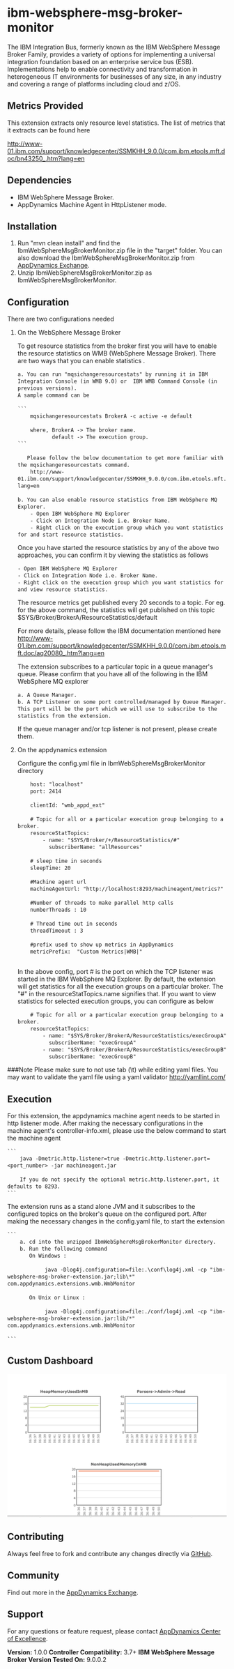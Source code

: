 ibm-websphere-msg-broker-monitor
================================
The IBM Integration Bus, formerly known as the IBM WebSphere Message Broker Family, provides a variety of options for implementing a 
universal integration foundation based on an enterprise service bus (ESB). Implementations help to enable connectivity and transformation 
in heterogeneous IT environments for businesses of any size, in any industry and covering a range of platforms including cloud and z/OS.


## Metrics Provided ##

This extension extracts only resource level statistics. The list of metrics that it extracts can be found here

http://www-01.ibm.com/support/knowledgecenter/SSMKHH_9.0.0/com.ibm.etools.mft.doc/bn43250_.htm?lang=en

## Dependencies ##

- IBM WebSphere Message Broker.
- AppDynamics Machine Agent in HttpListener mode.  


## Installation ##

1. Run "mvn clean install" and find the IbmWebSphereMsgBrokerMonitor.zip file in the "target" folder. You can also download the IbmWebSphereMsgBrokerMonitor.zip from [AppDynamics Exchange][].
2. Unzip IbmWebSphereMsgBrokerMonitor.zip as IbmWebSphereMsgBrokerMonitor.

## Configuration ##

There are two configurations needed 

 1. On the WebSphere Message Broker
     
    To get resource statistics from the broker first you will have to enable the resource statistics on WMB (WebSphere Message Broker). There are two ways that you can enable statistics . 

        a. You can run "mqsichangeresourcestats" by running it in IBM Integration Console (in WMB 9.0) or  IBM WMB Command Console (in previous versions). 
        A sample command can be 
        
        ```      
            mqsichangeresourcestats BrokerA -c active -e default 
                
            where, BrokerA -> The broker name.
                   default -> The execution group.
        ```
                       
           Please follow the below documentation to get more familiar with the mqsichangeresourcestats command. 
            http://www-01.ibm.com/support/knowledgecenter/SSMKHH_9.0.0/com.ibm.etools.mft.doc/bj43320_.htm?lang=en
    
        b. You can also enable resource statistics from IBM WebSphere MQ Explorer. 
            - Open IBM WebSphere MQ Explorer
            - Click on Integration Node i.e. Broker Name.
            - Right click on the execution group which you want statistics for and start resource statistics. 
      
    Once you have started the resource statistics by any of the above two approaches, you can confirm it by viewing the statistics as follows 
     
        - Open IBM WebSphere MQ Explorer
        - Click on Integration Node i.e. Broker Name.
        - Right click on the execution group which you want statistics for and view resource statistics.   
      
    The resource metrics get published every 20 seconds to a topic. For eg. for the above command, the statistics will get published on this topic $SYS/Broker/BrokerA/ResourceStatistics/default
          
    For more details, please follow the IBM documentation mentioned here  http://www-01.ibm.com/support/knowledgecenter/SSMKHH_9.0.0/com.ibm.etools.mft.doc/aq20080_.htm?lang=en
    
    The extension subscribes to a particular topic in a queue manager's queue. Please confirm that you have all of the following in the IBM WebSphere MQ explorer
        
        a. A Queue Manager. 
        b. A TCP Listener on some port controlled/managed by Queue Manager. This port will be the port which we will use to subscribe to the statistics from the extension.
    
    If the queue manager and/or tcp listener is not present, please create them.
      
 2. On the appdynamics extension
 
    Configure the config.yml file in IbmWebSphereMsgBrokerMonitor directory
 
    ```
        ﻿host: "localhost"
        port: 2414
        
        clientId: "wmb_appd_ext"
        
        # Topic for all or a particular execution group belonging to a broker.
        resourceStatTopics:
            - name: "$SYS/Broker/+/ResourceStatistics/#"
              subscriberName: "allResources"
        
        # sleep time in seconds
        sleepTime: 20
        
        #Machine agent url
        machineAgentUrl: "http://localhost:8293/machineagent/metrics?"
        
        #Number of threads to make parallel http calls
        numberThreads : 10
        
        # Thread time out in seconds
        threadTimeout : 3
        
        #prefix used to show up metrics in AppDynamics
        metricPrefix:  "Custom Metrics|WMB|"
        
    ```
    
    In the above config, port # is the port on which the TCP listener was started in the IBM WebSphere MQ Explorer. 
    By default, the extension will get statistics for all the execution groups on a particular broker. The "#" in the resourceStatTopics.name
    signifies that. If you want to view statistics for selected execution groups, you can configure as below
     
    ```
        # Topic for all or a particular execution group belonging to a broker.
        resourceStatTopics:
            - name: "$SYS/Broker/BrokerA/ResourceStatistics/execGroupA"
              subscriberName: "execGroupA"
            - name: "$SYS/Broker/BrokerA/ResourceStatistics/execGroupB"
              subscriberName: "execGroupB"
    ```
       
###Note
Please make sure to not use tab (\t) while editing yaml files. You may want to validate the yaml file using a yaml validator http://yamllint.com/


## Execution ##

For this extension, the appdynamics machine agent needs to be started in http listener mode. After making the necessary configurations in the machine 
agent's controller-info.xml, please use the below command to start the machine agent
    
    ```
        java -Dmetric.http.listener=true -Dmetric.http.listener.port=<port_number> -jar machineagent.jar
        
        If you do not specify the optional metric.http.listener.port, it defaults to 8293.
    ```

The extension runs as a stand alone JVM and it subscribes to the configured topics on the broker's queue on the configured port. 
After making the necessary changes in the config.yaml file, to start the extension 
    
    ```
        a. cd into the unzipped IbmWebSphereMsgBrokerMonitor directory. 
        b. Run the following command 
           On Windows : 
                
                java -Dlog4j.configuration=file:.\conf\log4j.xml -cp "ibm-websphere-msg-broker-extension.jar;lib\*" com.appdynamics.extensions.wmb.WmbMonitor
    
           On Unix or Linux : 
           
                java -Dlog4j.configuration=file:./conf/log4j.xml -cp "ibm-websphere-msg-broker-extension.jar:lib/*" com.appdynamics.extensions.wmb.WmbMonitor
    
    ```
 

## Custom Dashboard ##
![](https://raw.githubusercontent.com/Appdynamics/ibm-websphere-msg-broker-monitor/master/ibm-wmb.png)

## Contributing ##

Always feel free to fork and contribute any changes directly via [GitHub][].

## Community ##

Find out more in the [AppDynamics Exchange][].

## Support ##

For any questions or feature request, please contact [AppDynamics Center of Excellence][].

**Version:** 1.0.0
**Controller Compatibility:** 3.7+
**IBM WebSphere Message Broker Version Tested On:** 9.0.0.2


[Github]: https://github.com/Appdynamics/ibm-websphere-msg-broker-monitor
[AppDynamics Exchange]: http://community.appdynamics.com/t5/AppDynamics-eXchange/idb-p/extensions
[AppDynamics Center of Excellence]: mailto:ace-request@appdynamics.com
